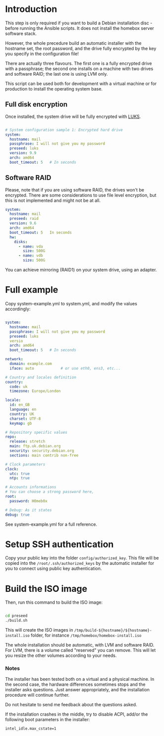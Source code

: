 # Introduction

This step is only required if you want to build a Debian installation disc - before running the Ansible scripts. It does
not install the homebox server software stack.

However, the whole precedure build an automatic installer with the hostname set, the root password, and the drive fully
encrypted by the key you specify in the configuration file!

There are actually three flavours. The first one is a fully encrypted drive with a passphrase; the second one installs
on a machine with two drives and software RAID; the last one is using LVM only.

This script can be used both for development with a virtual machine or for production to install the operating system
base.

## Full disk encryption

Once installed, the system drive will be fully encrypted with
[LUKS](https://en.wikipedia.org/wiki/Linux_Unified_Key_Setup).

```yaml

# System configuration sample 1: Encrypted hard drive
system:
  hostname: mail
  passphrase: I will not give you my password
  preseed: luks
  version: 9.9
  arch: amd64
  boot_timeout: 5   # In seconds

```

## Software RAID

Please, note that if you are using software RAID, the drives won't be encrypted. There are some considerations to use
file level encryption, but this is not implemented and might not be at all.

```yaml
system:
  hostname: mail
  preseed: raid
  version: 9.6
  arch: amd64
  boot_timeout: 5   In seconds
  hw:
    disks:
      - name: vda
        size: 500G
      - name: vdb
        size: 500G
```

You can achieve mirroring (RAID1) on your system drive, using an adapter.

# Full example

Copy system-example.yml to system.yml, and modify the values accordingly:

```yaml

system:
  hostname: mail
  passphrase: I will not give you my password
  preseed: luks
  versio
  arch: amd64
  boot_timeout: 5   # In seconds

network:
  domain: example.com
  iface: auto            # or use eth0, ens3, etc...

# Country and locales definition
country:
  code: uk
  timezone: Europe/London

locale:
  id: en_GB
  language: en
  country: UK
  charset: UTF-8
  keymap: gb

# Repository specific values
repo:
  release: stretch
  main: ftp.uk.debian.org
  security: security.debian.org
  sections: main contrib non-free

# Clock parameters
clock:
  utc: true
  ntp: true

# Accounts informations
# You can choose a strong password here,
root:
  password: H0meb0x

# Debug: As it states
debug: true

```

See system-example.yml for a full reference.

# Setup SSH authentication

Copy your public key into the folder `config/authorized_key`. This file will be copied into the
`/root/.ssh/authorized_keys` by the automatic installer for you to connect using public key authentication.

# Build the ISO image

Then, run this command to build the ISO image:

```sh

cd preseed
./build.sh

```

This will create the ISO images in `/tmp/build-${hostname}/${hostname}-install.iso` folder, for instance
`/tmp/homebox/homebox-install.iso`

The whole installation should be automatic, with LVM and software RAID.  For LVM, there is a volume called "reserved"
you can remove. This will let you resize the other volumes according to your needs.

### Notes

The installer has been tested both on a virtual and a physical machine. In the second case, the hardware differences
sometimes stops and the installer asks questions. Just answer appropriately, and the installation procedure will
continue further.

Do not hesitate to send me feedback about the questions asked.

If the installation crashes in the middle, try to disable ACPI, add/or the following boot parameters in the installer:

```txt
intel_idle.max_cstate=1
```
